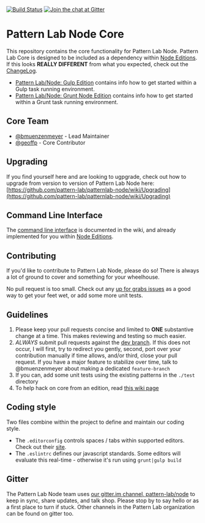 [![Build Status](https://travis-ci.org/pattern-lab/patternlab-node.png?branch=master)](https://travis-ci.org/pattern-lab/patternlab-node) [![Join the chat at Gitter](https://badges.gitter.im/pattern-lab/node.svg)](https://gitter.im/pattern-lab/node)

# Pattern Lab Node Core

This repository contains the core functionality for Pattern Lab Node. Pattern Lab Core is designed to be included as a dependency within [Node Editions](https://github.com/pattern-lab?utf8=%E2%9C%93&query=edition-node).
If this looks **REALLY DIFFERENT** from what you expected, check out the [ChangeLog](https://github.com/pattern-lab/patternlab-node/wiki/ChangeLog).

* [Pattern Lab/Node: Gulp Edition](https://github.com/pattern-lab/edition-node-gulp) contains info how to get started within a Gulp task running environment.
* [Pattern Lab/Node: Grunt Node Edition](https://github.com/pattern-lab/edition-node-grunt) contains info how to get started within a Grunt task running environment.

## Core Team

* [@bmuenzenmeyer](https://github.com/bmuenzenmeyer) - Lead Maintainer
* [@geoffp](https://github.com/geoffp) - Core Contributor

## Upgrading

If you find yourself here and are looking to ugpgrade, check out how to upgrade from version to version of Pattern Lab Node here: [https://github.com/pattern-lab/patternlab-node/wiki/Upgrading](https://github.com/pattern-lab/patternlab-node/wiki/Upgrading)

## Command Line Interface

The [command line interface](https://github.com/pattern-lab/patternlab-node/wiki/Command-Line-Interface) is documented in the wiki, and already implemented for you within [Node Editions](https://github.com/pattern-lab?utf8=%E2%9C%93&query=edition-node).

## Contributing

If you'd like to contribute to Pattern Lab Node, please do so! There is always a lot of ground to cover and something for your wheelhouse.

No pull request is too small. Check out any [up for grabs issues](https://github.com/pattern-lab/patternlab-node/labels/up%20for%20grabs) as a good way to get your feet wet, or add some more unit tests.

## Guidelines
1. Please keep your pull requests concise and limited to **ONE** substantive change at a time. This makes reviewing and testing so much easier.
2. _ALWAYS_ submit pull requests against the [dev branch](https://github.com/pattern-lab/patternlab-node/tree/dev). If this does not occur, I will first, try to redirect you gently, second, port over your contribution manually if time allows, and/or third, close your pull request. If you have a major feature to stabilize over time, talk to @bmuenzenmeyer about making a dedicated `feature-branch`
3. If you can, add some unit tests using the existing patterns in the `./test` directory
4. To help hack on core from an edition, read [this wiki page](https://github.com/pattern-lab/patternlab-node/wiki/Running-an-Edition-Against-Local-Core)

## Coding style
Two files combine within the project to define and maintain our coding style.

* The `.editorconfig` controls spaces / tabs within supported editors. Check out their [site](http://editorconfig.org/).
* The `.eslintrc` defines our javascript standards. Some editors will evaluate this real-time - otherwise it's run using `grunt|gulp build`

## Gitter

The Pattern Lab Node team uses [our gitter.im channel, pattern-lab/node](https://gitter.im/pattern-lab/node) to keep in sync, share updates, and talk shop. Please stop by to say hello or as a first place to turn if stuck. Other channels in the Pattern Lab organization can be found on gitter too.
